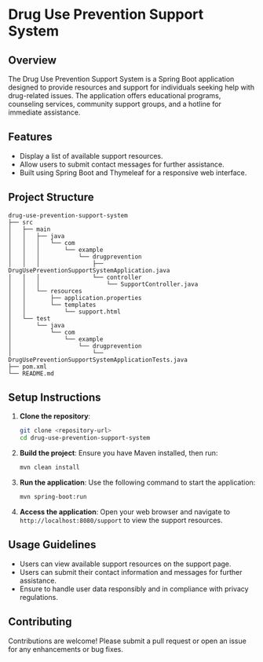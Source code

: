 # Drug Use Prevention Support System

## Overview
The Drug Use Prevention Support System is a Spring Boot application designed to provide resources and support for individuals seeking help with drug-related issues. The application offers educational programs, counseling services, community support groups, and a hotline for immediate assistance.

## Features
- Display a list of available support resources.
- Allow users to submit contact messages for further assistance.
- Built using Spring Boot and Thymeleaf for a responsive web interface.

## Project Structure
```
drug-use-prevention-support-system
├── src
│   ├── main
│   │   ├── java
│   │   │   └── com
│   │   │       └── example
│   │   │           └── drugprevention
│   │   │               ├── DrugUsePreventionSupportSystemApplication.java
│   │   │               └── controller
│   │   │                   └── SupportController.java
│   │   └── resources
│   │       ├── application.properties
│   │       └── templates
│   │           └── support.html
│   └── test
│       └── java
│           └── com
│               └── example
│                   └── drugprevention
│                       └── DrugUsePreventionSupportSystemApplicationTests.java
├── pom.xml
└── README.md
```

## Setup Instructions
1. **Clone the repository**:
   ```bash
   git clone <repository-url>
   cd drug-use-prevention-support-system
   ```

2. **Build the project**:
   Ensure you have Maven installed, then run:
   ```bash
   mvn clean install
   ```

3. **Run the application**:
   Use the following command to start the application:
   ```bash
   mvn spring-boot:run
   ```

4. **Access the application**:
   Open your web browser and navigate to `http://localhost:8080/support` to view the support resources.

## Usage Guidelines
- Users can view available support resources on the support page.
- Users can submit their contact information and messages for further assistance.
- Ensure to handle user data responsibly and in compliance with privacy regulations.

## Contributing
Contributions are welcome! Please submit a pull request or open an issue for any enhancements or bug fixes.